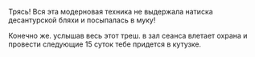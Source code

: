 Трясь! Вся эта модерновая техника не выдержала натиска десантурской бляхи и посыпалась в муку!

Конечно же. услышав весь этот треш. в зал сеанса влетает охрана и провести следующие 15 суток тебе придется в кутузке.
